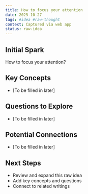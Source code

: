 ```yaml
---
title: How to focus your attention
date: 2025-10-27
tags: #idea #raw-thought
context: Captured via web app
status: raw-idea
---
```


## Initial Spark

How to focus your attention?

## Key Concepts

- [To be filled in later]

## Questions to Explore

- [To be filled in later]

## Potential Connections

- [To be filled in later]

## Next Steps

- Review and expand this raw idea
- Add key concepts and questions
- Connect to related writings
